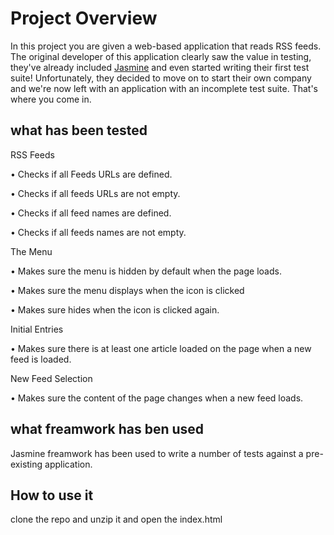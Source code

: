 # Project Overview

In this project you are given a web-based application that reads RSS feeds. The original developer of this application clearly saw the value in testing, they've already included [Jasmine](http://jasmine.github.io/) and even started writing their first test suite! Unfortunately, they decided to move on to start their own company and we're now left with an application with an incomplete test suite. That's where you come in.


## what has been tested

RSS Feeds

•	Checks if all Feeds URLs are defined.

•	Checks if all feeds URLs are not empty.

•	Checks if all feed names are defined.

•	Checks if all feeds names are not empty.


 The Menu

•	Makes sure the menu is hidden by default when the page loads.

•	Makes sure the menu displays when the icon is clicked

•	Makes sure hides when the icon is clicked again.


 Initial Entries

•	Makes sure there is at least one article loaded on the page when a new feed is loaded.


 New Feed Selection

•	Makes sure the content of the page changes when a new feed loads.

## what freamwork has ben used

 Jasmine freamwork has been used to write a number of tests against a pre-existing application. 


## How to use it

clone the repo and unzip it and open the index.html


